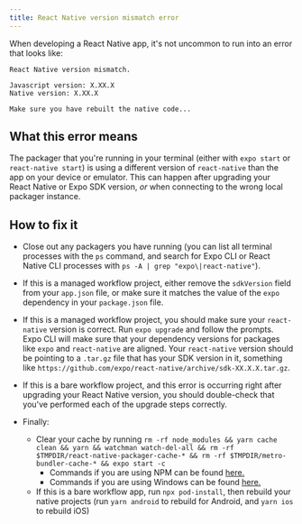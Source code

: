 ```yaml
---
title: React Native version mismatch error
---
```


When developing a React Native app, it's not uncommon to run into an error that looks like:

```
React Native version mismatch.

Javascript version: X.XX.X
Native version: X.XX.X

Make sure you have rebuilt the native code...
```

## What this error means

The packager that you're running in your terminal (either with `expo start` or `react-native start`) is using a different version of `react-native` than the app on your device or emulator. This can happen after upgrading your React Native or Expo SDK version, _or_ when connecting to the wrong local packager instance.

## How to fix it

- Close out any packagers you have running (you can list all terminal processes with the `ps` command, and search for Expo CLI or React Native CLI processes with `ps -A | grep "expo\|react-native"`).

- If this is a managed workflow project, either remove the `sdkVersion` field from your `app.json` file, or make sure it matches the value of the `expo` dependency in your `package.json` file.

- If this is a managed workflow project, you should make sure your `react-native` version is correct. Run `expo upgrade` and follow the prompts. Expo CLI will make sure that your dependency versions for packages like `expo` and `react-native` are aligned. Your `react-native` version should be pointing to a `.tar.gz` file that has your SDK version in it, something like `https://github.com/expo/react-native/archive/sdk-XX.X.X.tar.gz`.

- If this is a bare workflow project, and this error is occurring right after upgrading your React Native version, you should double-check that you've performed each of the upgrade steps correctly.

- Finally:
  - Clear your cache by running `rm -rf node_modules && yarn cache clean && yarn && watchman watch-del-all && rm -rf $TMPDIR/react-native-packager-cache-* && rm -rf $TMPDIR/metro-bundler-cache-* && expo start -c`
     - Commands if you are using NPM can be found [here.](clear-cache-osx-linux)
     - Commands if you are using Windows can be found [here.](clear-cache-windows)
  - If this is a bare workflow app, run `npx pod-install`, then rebuild your native projects (run `yarn android` to rebuild for Android, and `yarn ios` to rebuild iOS)
